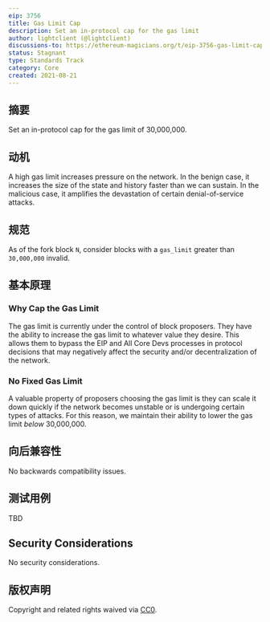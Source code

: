 ```yaml
---
eip: 3756
title: Gas Limit Cap
description: Set an in-protocol cap for the gas limit
author: lightclient (@lightclient)
discussions-to: https://ethereum-magicians.org/t/eip-3756-gas-limit-cap/6921
status: Stagnant
type: Standards Track
category: Core
created: 2021-08-21
---
```


## 摘要

Set an in-protocol cap for the gas limit of 30,000,000.

## 动机

A high gas limit increases pressure on the network. In the benign case, it increases the size of the state and history faster than we can sustain. In the malicious case, it amplifies the devastation of certain denial-of-service attacks.

## 规范

As of the fork block `N`, consider blocks with a `gas_limit` greater than `30,000,000` invalid.

## 基本原理

### Why Cap the Gas Limit

The gas limit is currently under the control of block proposers. They have the ability to increase the gas limit to whatever value they desire. This allows them to bypass the EIP and All Core Devs processes in protocol decisions that may negatively affect the security and/or decentralization of the network.

### No Fixed Gas Limit

A valuable property of proposers choosing the gas limit is they can scale it down quickly if the network becomes unstable or is undergoing certain types of attacks. For this reason, we maintain their ability to lower the gas limit _below_ 30,000,000.

## 向后兼容性
No backwards compatibility issues.

## 测试用例
TBD

## Security Considerations
No security considerations.

## 版权声明
Copyright and related rights waived via [CC0](../LICENSE.md).
